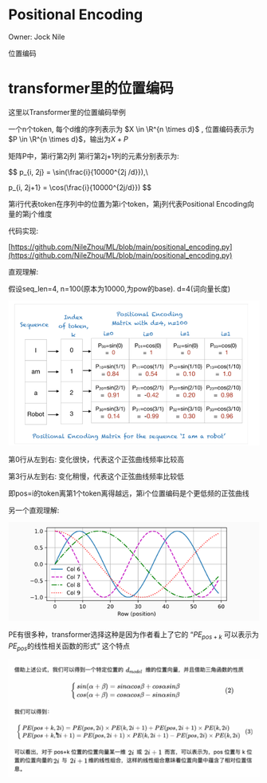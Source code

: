 # Positional Encoding

Owner: Jock Nile

位置编码

# transformer里的位置编码

这里以Transformer里的位置编码举例

一个n个token, 每个d维的序列表示为 $X \in \R^{n \times d}$ , 位置编码表示为 $P \in \R^{n \times d}$，输出为$X + P$

矩阵P中，第i行第2j列  第i行第2j+1列的元素分别表示为:

$$
p_{i, 2j} = \sin(\frac{i}{10000^{2j /d}}),\\

p_{i, 2j+1} = \cos(\frac{i}{10000^{2j/d}})
$$

第i行代表token在序列中的位置为第i个token，第j列代表Positional Encoding向量的第j个维度

代码实现:

[https://github.com/NileZhou/ML/blob/main/positional_encoding.py](https://github.com/NileZhou/ML/blob/main/positional_encoding.py)

直观理解:

假设seq_len=4, n=100(原本为10000,为pow的base). d=4(词向量长度)


![Untitled](images/Untitled.png)


第0行从左到右: 变化很快，代表这个正弦曲线频率比较高

第3行从左到右: 变化稍慢，代表这个正弦曲线频率比较低

即pos=i的token离第1个token离得越远，第i个位置编码是个更低频的正弦曲线

另一个直观理解:



![Untitled](images/Untitled1.png)


PE有很多种，transformer选择这种是因为作者看上了它的 “$PE_{pos+k}$ 可以表示为$PE_{pos}$的线性相关函数的形式” 这个特点


![Untitled](images/Untitled2.png)
